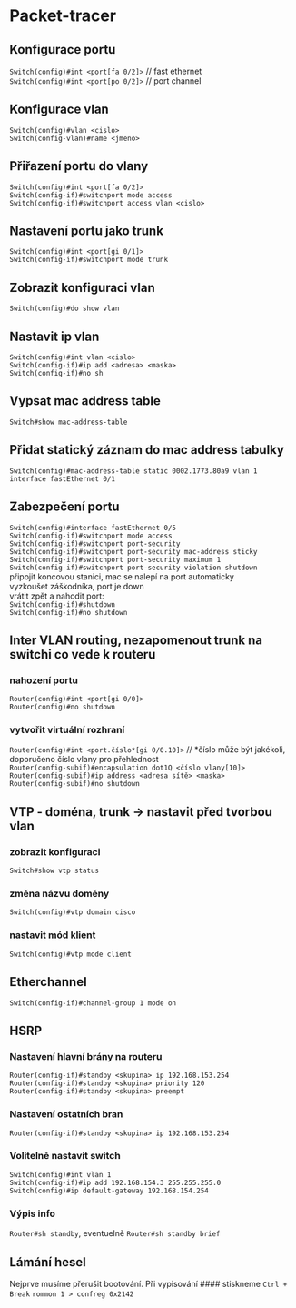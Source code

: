 # Packet-tracer
## Konfigurace portu  
`Switch(config)#int <port[fa 0/2]>` // fast ethernet  
`Switch(config)#int <port[po 0/2]>` // port channel  
  
## Konfigurace vlan  
`Switch(config)#vlan <cislo>`  
`Switch(config-vlan)#name <jmeno>`  

## Přiřazení portu do vlany  
`Switch(config)#int <port[fa 0/2]>`   
`Switch(config-if)#switchport mode access`   
`Switch(config-if)#switchport access vlan <cislo>`   

## Nastavení portu jako trunk  
`Switch(config)#int <port[gi 0/1]>`  
`Switch(config-if)#switchport mode trunk`  

## Zobrazit konfiguraci vlan  
`Switch(config)#do show vlan`  

## Nastavit ip vlan  
`Switch(config)#int vlan <cislo>`  
`Switch(config-if)#ip add <adresa> <maska>`  
`Switch(config-if)#no sh` 

## Vypsat mac address table  
`Switch#show mac-address-table`  

## Přidat statický záznam do mac address tabulky  
`Switch(config)#mac-address-table static 0002.1773.80a9 vlan 1 interface fastEthernet 0/1`  

## Zabezpečení portu  
`Switch(config)#interface fastEthernet 0/5`  
`Switch(config-if)#switchport mode access`  
`Switch(config-if)#switchport port-security`  
`Switch(config-if)#switchport port-security mac-address sticky`  
`Switch(config-if)#switchport port-security maximum 1`  
`Switch(config-if)#switchport port-security violation shutdown`  
	připojit koncovou stanici, mac se nalepí na port automaticky  
	vyzkoušet záškodníka, port je down  
	vrátit zpět a nahodit port:  
`Switch(config-if)#shutdown`  
`Switch(config-if)#no shutdown`  
  
## Inter VLAN routing, nezapomenout trunk na switchi co vede k routeru  
  ### nahození portu  
  `Router(config)#int <port[gi 0/0]>`  
  `Router(config)#no shutdown`  
  
  ### vytvořit virtuální rozhraní  
  `Router(config)#int <port.číslo*[gi 0/0.10]>` // *číslo může být jakékoli, doporučeno číslo vlany pro přehlednost  
  `Router(config-subif)#encapsulation dot1Q <číslo vlany[10]>`  
  `Router(config-subif)#ip address <adresa sítě> <maska>`  
  `Router(config-subif)#no shutdown`  
  
## VTP - doména, trunk -> nastavit před tvorbou vlan  
  ### zobrazit konfiguraci  
  `Switch#show vtp status`  
  
  ### změna názvu domény  
  `Switch(config)#vtp domain cisco`  

  ### nastavit mód klient  
  `Switch(config)#vtp mode client`  
  
## Etherchannel  
`Switch(config-if)#channel-group 1 mode on`  
  
## HSRP
### Nastavení hlavní brány na routeru
`Router(config-if)#standby <skupina> ip 192.168.153.254`  
`Router(config-if)#standby <skupina> priority 120`  
`Router(config-if)#standby <skupina> preempt`  
  
### Nastavení ostatních bran
`Router(config-if)#standby <skupina> ip 192.168.153.254`  

### Volitelně nastavit switch
`Switch(config)#int vlan 1`  
`Switch(config-if)#ip add 192.168.154.3 255.255.255.0`  
`Switch(config)#ip default-gateway 192.168.154.254`

### Výpis info
`Router#sh standby`, eventuelně `Router#sh standby brief`
## Lámání hesel
Nejprve musíme přerušit bootování. Při vypisování #### stiskneme `Ctrl + Break`
`rommon 1 > confreg 0x2142`
